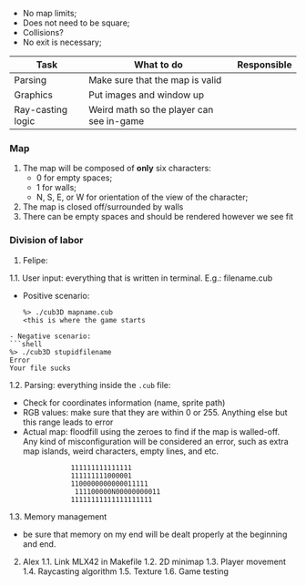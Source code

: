 - No map limits;
- Does not need to be square;
- Collisions?
- No exit is necessary;

| **Task**          | **What to do**                           | **Responsible** |
| ----------------- | ---------------------------------------- | --------------- |
| Parsing           | Make sure that the map is valid          |                 |
| Graphics          | Put images and window up                 |                 |
| Ray-casting logic | Weird math so the player can see in-game |                 |

### Map

1. The map will be composed of **only** six characters:
	- 0 for empty spaces;
	- 1 for walls;
	- N, S, E, or W for orientation of the view of the character;
2. The map is closed off/surrounded by walls
3. There can be empty spaces and should be rendered however we see fit


### Division of labor

1. Felipe:

1.1.  User input: everything that is written in terminal. E.g.: filename.cub
- Positive scenario:
	```shell
	%> ./cub3D mapname.cub
	<this is where the game starts
```
- Negative scenario:
```shell
%> ./cub3D stupidfilename
Error
Your file sucks
```


1.2. Parsing: everything inside the `.cub` file:
- Check for coordinates information (name, sprite path)
- RGB values: make sure that they are within 0 or 255. Anything else but this range leads to error
- Actual map: floodfill using the zeroes to find if the map is walled-off. Any kind of misconfiguration will be considered an error, such as extra map islands, weird characters, empty lines, and etc.

```
               111111111111111
               111111111000001
               1100000000000011111
                111100000N00000000011
               11111111111111111111
```

1.3. Memory management
- be sure that memory on my end will be dealt properly  at the beginning and end.

2. Alex
1.1. Link MLX42 in Makefile
1.2. 2D minimap
1.3. Player movement
1.4. Raycasting algorithm
1.5. Texture
1.6. Game testing